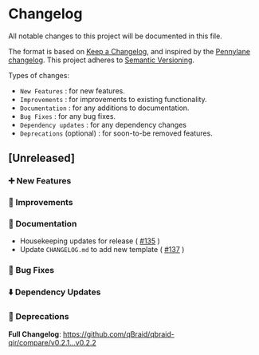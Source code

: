 # Changelog

All notable changes to this project will be documented in this file.

The format is based on [Keep a Changelog](https://keepachangelog.com/en/1.1.0/), and inspired by the [Pennylane changelog](https://github.com/PennyLaneAI/pennylane/blob/master/doc/releases/changelog-dev.md). This project adheres to [Semantic Versioning](https://semver.org/spec/v2.0.0.html).

Types of changes:
- `New Features` : for new features.
- `Improvements` : for improvements to existing functionality.
- `Documentation` : for any additions to documentation.
- `Bug Fixes` : for any bug fixes.
- `Dependency updates` : for any dependency changes
- `Deprecations` (optional) : for soon-to-be removed features.

## [Unreleased]

### ➕  New Features 

### 🌟  Improvements 

### 📜  Documentation 
* Housekeeping updates for release ( [#135](https://github.com/qBraid/qbraid-qir/pull/135) )
* Update `CHANGELOG.md` to add new template ( [#137](https://github.com/qBraid/qbraid-qir/pull/137) )

### 🐛  Bug Fixes

### ⬇️  Dependency Updates 

### 👋  Deprecations

**Full Changelog**: https://github.com/qBraid/qbraid-qir/compare/v0.2.1...v0.2.2
